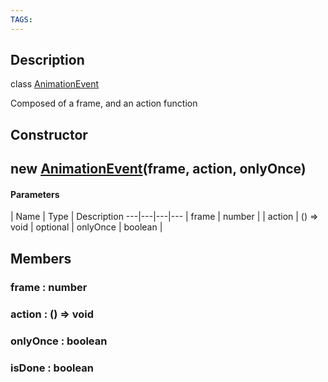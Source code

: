 ```yaml
---
TAGS:
---
```

## Description

class [AnimationEvent](/classes/2.3/AnimationEvent)

Composed of a frame, and an action function

## Constructor

##  new [AnimationEvent](/classes/2.3/AnimationEvent)(frame, action, onlyOnce)



#### Parameters
 | Name | Type | Description
---|---|---|---
 | frame | number | 
 | action | () =&gt; void | 
optional | onlyOnce | boolean | 
## Members

### frame : number



### action : () =&gt; void



### onlyOnce : boolean



### isDone : boolean



